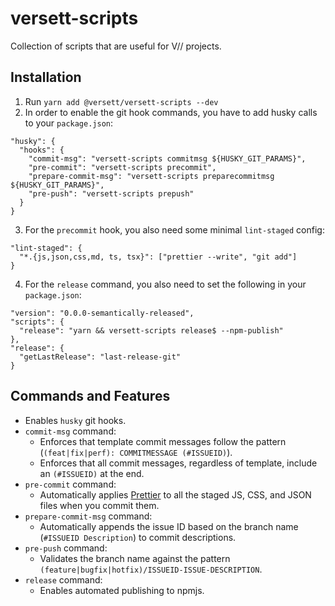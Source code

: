 # versett-scripts

Collection of scripts that are useful for V// projects.

## Installation

1. Run `yarn add @versett/versett-scripts --dev`
2. In order to enable the git hook commands, you have to add husky calls to your `package.json`:

```
"husky": {
  "hooks": {
    "commit-msg": "versett-scripts commitmsg ${HUSKY_GIT_PARAMS}",
    "pre-commit": "versett-scripts precommit",
    "prepare-commit-msg": "versett-scripts preparecommitmsg ${HUSKY_GIT_PARAMS}",
    "pre-push": "versett-scripts prepush"
  }
}
```

3. For the `precommit` hook, you also need some minimal `lint-staged` config:

```
"lint-staged": {
  "*.{js,json,css,md, ts, tsx}": ["prettier --write", "git add"]
}
```

4. For the `release` command, you also need to set the following in your `package.json`:

```
"version": "0.0.0-semantically-released",
"scripts": {
  "release": "yarn && versett-scripts release$ --npm-publish"
},
"release": {
  "getLastRelease": "last-release-git"
}
```

## Commands and Features

- Enables `husky` git hooks.
- `commit-msg` command:
  - Enforces that template commit messages follow the pattern (`(feat|fix|perf): COMMITMESSAGE (#ISSUEID)`).
  - Enforces that all commit messages, regardless of template, include an `(#ISSUEID)` at the end.
- `pre-commit` command:
  - Automatically applies [Prettier](https://github.com/prettier/prettier) to all the staged JS, CSS, and JSON files when you commit them.
- `prepare-commit-msg` command:
  - Automatically appends the issue ID based on the branch name (`#ISSUEID Description`) to commit descriptions.
- `pre-push` command:
  - Validates the branch name against the pattern `(feature|bugfix|hotfix)/ISSUEID-ISSUE-DESCRIPTION`.
- `release` command:
  - Enables automated publishing to npmjs.
